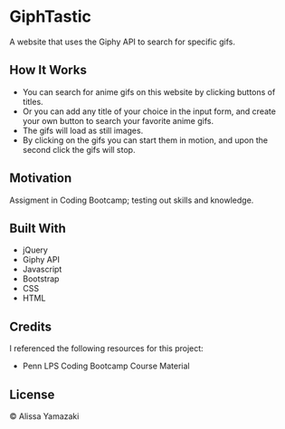 # GiphTastic

A website that uses the Giphy API to search for specific gifs.


## How It Works

* You can search for anime gifs on this website by clicking buttons of titles. 
* Or you can add any title of your choice in the input form, and create your own button to search your favorite anime gifs. 
* The gifs will load as still images.
* By clicking on the gifs you can start them in motion, and upon the second click the gifs will stop. 

## Motivation

Assigment in Coding Bootcamp; testing out skills and knowledge.

## Built With

* jQuery
* Giphy API
* Javascript
* Bootstrap
* CSS
* HTML

## Credits

I referenced the following resources for this project:

* Penn LPS Coding Bootcamp Course Material

## License

&copy; Alissa Yamazaki

